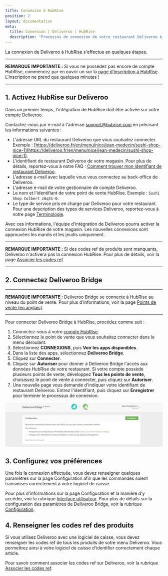 ```yaml
---
title: Connexion à HubRise
position: 2
layout: documentation
meta:
  title: Connexion | Deliveroo | HubRise
  description: "Processus de connexion de votre restaurant Deliveroo à HubRise : liste des éléments à fournir et étapes à suivre pour recevoir vos commandes Deliveroo dans votre logiciel de caisse."
---
```


La connexion de Deliveroo à HubRise s'effectue en quelques étapes.

---

**REMARQUE IMPORTANTE :** Si vous ne possédez pas encore de compte HubRise, commencez par en ouvrir un sur la [page d'inscription à HubRise](https://manager.hubrise.com/signup). L'inscription ne prend que quelques minutes !

---

## 1. Activez HubRise sur Deliveroo

Dans un premier temps, l'intégration de HubRise doit être activée sur votre compte Deliveroo.

Contactez-nous par e-mail à l'adresse [support@hubrise.com](mailto:support@hubrise.com) en précisant les informations suivantes :

- L'adresse URL du restaurant Deliveroo que vous souhaitez connecter. Exemple : [https://deliveroo.fr/en/menu/nice/jean-medecin/sushi-shop-nice-1](https://deliveroo.fr/en/menu/nice/jean-medecin/sushi-shop-nice-1).
- L'identifiant de restaurant Deliveroo de votre magasin. Pour plus de détails, reportez-vous à notre FAQ : [Comment trouver mon identifiant de restaurant Deliveroo](/apps/deliveroo/faqs/trouver-mon-identifiant-de-restaurant-deliveroo).
- L'adresse e-mail avec laquelle vous vous connectez au back-office de Deliveroo.
- L'adresse e-mail de votre gestionnaire de compte Deliveroo.
- Le nom et l'identifiant de votre point de vente HubRise. Exemple : `Sushi Shop Colbert z6q31-0`.
- Le type de service pris en charge par Deliveroo pour votre restaurant. Pour une description des types de services Deliveroo, reportez-vous à notre page [Terminologie](/apps/deliveroo/terminologie#types-de-service).

Avec ces informations, l'équipe d'intégration de Deliveroo pourra activer la connexion HubRise de votre magasin. Les nouvelles connexions sont approuvées les mardis et les jeudis uniquement.

---

**REMARQUE IMPORTANTE :** Si des codes ref de produits sont manquants, Deliveroo n'activera pas la connexion HubRise. Pour plus de détails, voir la page [Associer les codes ref](/apps/deliveroo/associer-codes-ref/).

---

## 2. Connectez Deliveroo Bridge

---

**REMARQUE IMPORTANTE :** Deliveroo Bridge se connecte à HubRise au niveau du point de vente. Pour plus d'informations, voir la page [Points de vente (en anglais)](/docs/locations/).

---

Pour connecter Deliveroo Bridge à HubRise, procédez comme suit :

1. Connectez-vous à votre [compte HubRise](https://manager.hubrise.com).
1. Sélectionnez le point de vente que vous souhaitez connecter dans le menu déroulant.
1. Sélectionnez **CONNEXIONS**, puis **Voir les apps disponibles**.
1. Dans la liste des apps, sélectionnez **Deliveroo Bridge**.
1. Cliquez sur **Connecter**.
1. Cliquez sur **Autoriser** pour donner à Deliveroo Bridge l'accès aux données HubRise de votre restaurant. Si votre compte possède plusieurs points de vente, développez **Tous les points de vente**, choisissez le point de vente à connecter, puis cliquez sur **Autoriser**.
1. Une nouvelle page vous demande d'indiquer votre identifiant de restaurant Deliveroo. Entrez l'identifiant, puis cliquez sur **Enregistrer** pour terminer le processus de connexion.

![Identifiant de restaurant Deliveroo](../images/001-fr-deliveroo-restaurant-id.png)

## 3. Configurez vos préférences

Une fois la connexion effectuée, vous devez renseigner quelques paramètres sur la page Configuration afin que les commandes soient transmises correctement à votre logiciel de caisse.

Pour plus d'informations sur la page Configuration et la manière d'y accéder, voir la rubrique [Interface utilisateur](/apps/deliveroo/interface-utilisateur/#page-de-configuration). Pour plus de détails sur la configuration des paramètres de Deliveroo Bridge, voir la rubrique [Configuration](/apps/deliveroo/configuration).

## 4. Renseigner les codes ref des produits

Si vous utilisez Deliveroo avec une logiciel de caisse, vous devez renseigner les codes ref de tous les produits de votre menu Deliveroo. Vous permettrez ainsi à votre logiciel de caisse d'identifier correctement chaque article.

Pour savoir comment associer les codes ref sur Deliveroo, voir la rubrique [Associer les codes ref](/apps/deliveroo/associer-codes-ref).
